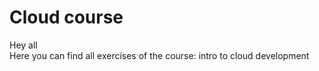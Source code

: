 # Cloud course
Hey all <br/>
Here you can find all exercises of the course: intro to cloud development

